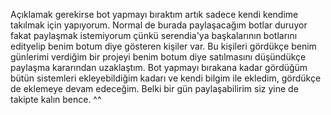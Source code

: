 Açıklamak gerekirse bot yapmayı bıraktım artık sadece kendi kendime takılmak için yapıyorum.
Normal de burada paylaşacağım botlar duruyor fakat paylaşmak istemiyorum çünkü serendia'ya başkalarının botlarını edityelip benim botum diye gösteren kişiler var.
Bu kişileri gördükçe benim günlerimi verdiğim bir projeyi benim botum diye satılmasını düşündükçe paylaşma kararından uzaklaştım.
Bot yapmayı bırakana kadar gördüğüm bütün sistemleri ekleyebildiğim kadarı ve kendi bilgim ile ekledim, gördükçe de eklemeye devam edeceğim.
Belki bir gün paylaşabilirim siz yine de takipte kalın bence. ^^

